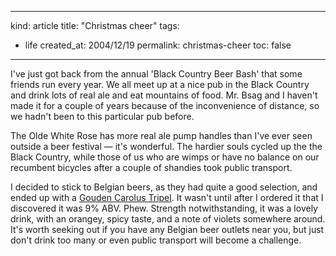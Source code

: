 -----
kind: article
title: "Christmas cheer"
tags:
- life
created_at: 2004/12/19
permalink: christmas-cheer
toc: false
-----

<p>I've just got back from the annual 'Black Country Beer Bash' that some friends run every year. We all meet up at a nice pub in the Black Country and drink lots of real ale and eat mountains of food. Mr. Bsag and I haven't made it for a couple of years because of the inconvenience of distance, so we hadn't been to this particular pub before.</p>

<p>The Olde White Rose has more real ale pump handles than I've ever seen outside a beer festival &mdash; it's wonderful. The hardier souls cycled up the the Black Country, while those of us who are wimps or have no balance on our recumbent bicycles after a couple of shandies took public transport.</p>

<p>I decided to stick to Belgian beers, as they had quite a good selection, and ended up with a <a href="http://www.beeradvocate.com/beer/rate_results/1534/5423/">Gouden Carolus Tripel</a>. It wasn't until after I ordered it that I discovered it was 9% ABV. Phew. Strength notwithstanding, it was a lovely drink, with an orangey, spicy taste, and a note of violets somewhere around. It's worth seeking out if you have any Belgian beer outlets near you, but just don't drink too many or even public transport will become a challenge.</p>


